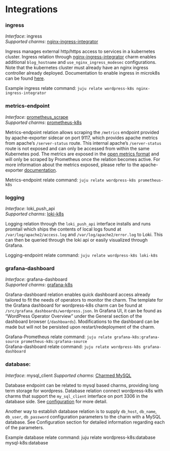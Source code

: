 # Integrations

### ingress

_Interface_: ingress  
_Supported charms_: [nginx-ingress-integrator](https://charmhub.io/nginx-ingress-integrator)

Ingress manages external http/https access to services in a kubernetes cluster.
Ingress relation through [nginx-ingress-integrator](https://charmhub.io/nginx-ingress-integrator)
charm enables additional `blog_hostname` and `use_nginx_ingress_modesec` configurations. Note that the
kubernetes cluster must already have an nginx ingress controller already deployed. Documentation to
enable ingress in microk8s can be found [here](https://microk8s.io/docs/addon-ingress).

Example ingress relate command: `juju relate wordpress-k8s nginx-ingress-integrator`

### metrics-endpoint

_Interface_: [prometheus_scrape](https://charmhub.io/interfaces/prometheus_scrape-v0)  
_Supported charms_: [prometheus-k8s](https://charmhub.io/prometheus-k8s)

Metrics-endpoint relation allows scraping the `/metrics` endpoint provided by apache-exporter sidecar
on port 9117, which provides apache metrics from apache’s `/server-status` route. This internal
apache’s `/server-status` route is not exposed and can only be accessed from within the same
Kubernetes pod. The metrics are exposed in the [open metrics format](https://github.com/OpenObservability/OpenMetrics/blob/main/specification/OpenMetrics.md#data-model) and will only be scraped by Prometheus once the relation becomes active. For more
information about the metrics exposed, please refer to the apache-exporter [documentation](https://github.com/Lusitaniae/apache_exporter#collectors).

Metrics-endpoint relate command: `juju relate wordpress-k8s prometheus-k8s`

### logging

_Interface_: loki_push_api  
_Supported charms_: [loki-k8s](https://charmhub.io/loki-k8s)

Logging relation through the `loki_push_api` interface installs and runs promtail which ships the
contents of local logs found at `/var/log/apache2/access.log` and `/var/log/apache2/error.log` to Loki.
This can then be queried through the loki api or easily visualized through Grafana.

Logging-endpoint relate command: `juju relate wordpress-k8s loki-k8s`

### grafana-dashboard

_Interface_: grafana-dashboard  
_Supported charms_: [grafana-k8s](https://charmhub.io/grafana-k8s)

Grafana-dashboard relation enables quick dashboard access already tailored to fit the needs of
operators to monitor the charm. The template for the Grafana dashboard for wordpress-k8s charm can
be found at `/src/grafana_dashboards/wordpress.json`. In Grafana UI, it can be found as “WordPress
Operator Overview” under the General section of the dashboard browser (`/dashboards`). Modifications
to the dashboard can be made but will not be persisted upon restart/redeployment of the charm.

Grafana-Prometheus relate command: `juju relate grafana-k8s:grafana-source prometheus-k8s:grafana-source`  
Grafana-dashboard relate command: `juju relate wordpress-k8s grafana-dashboard`

### database:

_Interface_: mysql_client
_Supported charms_: [Charmed MySQL](https://github.com/canonical/mysql-operator)

Database endpoint can be related to mysql based charms, providing long term storage for wordpress.
Database relation connect wordpress-k8s with charms that support the `my_sql_client` interface on port 3306
in the database side. See [configuration](https://charmhub.io/wordpress-k8s/configure) for more detail.

Another way to establish database relation is to supply `db_host`, `db_name`, `db_user`, `db_password`
configuration parameters to the charm with a MySQL database. See Configuration section for detailed
information regarding each of the parameters.

Example database relate command: juju relate wordpress-k8s:database mysql-k8s:database
